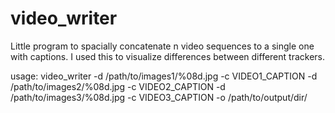 video_writer
============

Little program to spacially concatenate n video sequences to a single one with captions. I used this to visualize differences between different trackers.

usage: video_writer -d /path/to/images1/%08d.jpg -c VIDEO1_CAPTION -d /path/to/images2/%08d.jpg -c VIDEO2_CAPTION -d /path/to/images3/%08d.jpg -c VIDEO3_CAPTION -o /path/to/output/dir/
